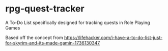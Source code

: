 # rpg-quest-tracker
A To-Do List specifically designed for tracking quests in Role Playing Games

Based off the concept from https://lifehacker.com/i-have-a-to-do-list-just-for-skyrim-and-its-made-gamin-1736130347
